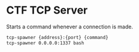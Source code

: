 # CTF TCP Server

Starts a command whenever a connection is made.

```sh
tcp-spawner {address}:{port} {command}
tcp-spawner 0.0.0.0:1337 bash
```